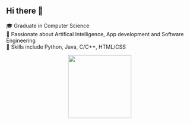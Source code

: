 ## Hi there 👋
🎓 Graduate in Computer Science<br/>
🚀 Passionate about Artifical Intelligence, App development and Software Engineering<br/>
🔧 Skills include Python, Java, C/C++, HTML/CSS<br/>

<p align="center">
  <img align="center" height="170" src="https://github-readme-stats.vercel.app/api/top-langs/?username=zak-02&theme=tokyonight&show_icons=true&hide_border=true&layout=compact" />
</p>

